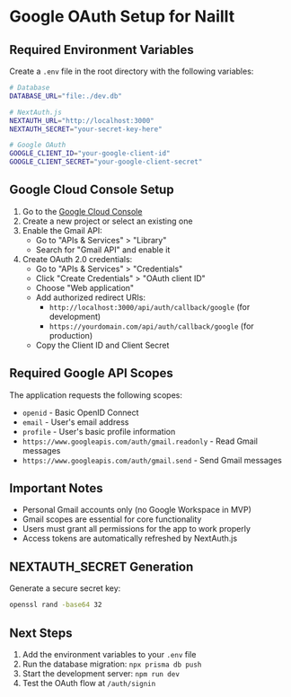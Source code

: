 # Google OAuth Setup for NailIt

## Required Environment Variables

Create a `.env` file in the root directory with the following variables:

```bash
# Database
DATABASE_URL="file:./dev.db"

# NextAuth.js
NEXTAUTH_URL="http://localhost:3000"
NEXTAUTH_SECRET="your-secret-key-here"

# Google OAuth
GOOGLE_CLIENT_ID="your-google-client-id"
GOOGLE_CLIENT_SECRET="your-google-client-secret"
```

## Google Cloud Console Setup

1. Go to the [Google Cloud Console](https://console.cloud.google.com/)
2. Create a new project or select an existing one
3. Enable the Gmail API:
   - Go to "APIs & Services" > "Library"
   - Search for "Gmail API" and enable it
4. Create OAuth 2.0 credentials:
   - Go to "APIs & Services" > "Credentials"
   - Click "Create Credentials" > "OAuth client ID"
   - Choose "Web application"
   - Add authorized redirect URIs:
     - `http://localhost:3000/api/auth/callback/google` (for development)
     - `https://yourdomain.com/api/auth/callback/google` (for production)
   - Copy the Client ID and Client Secret

## Required Google API Scopes

The application requests the following scopes:
- `openid` - Basic OpenID Connect
- `email` - User's email address
- `profile` - User's basic profile information
- `https://www.googleapis.com/auth/gmail.readonly` - Read Gmail messages
- `https://www.googleapis.com/auth/gmail.send` - Send Gmail messages

## Important Notes

- Personal Gmail accounts only (no Google Workspace in MVP)
- Gmail scopes are essential for core functionality
- Users must grant all permissions for the app to work properly
- Access tokens are automatically refreshed by NextAuth.js

## NEXTAUTH_SECRET Generation

Generate a secure secret key:

```bash
openssl rand -base64 32
```

## Next Steps

1. Add the environment variables to your `.env` file
2. Run the database migration: `npx prisma db push`
3. Start the development server: `npm run dev`
4. Test the OAuth flow at `/auth/signin` 